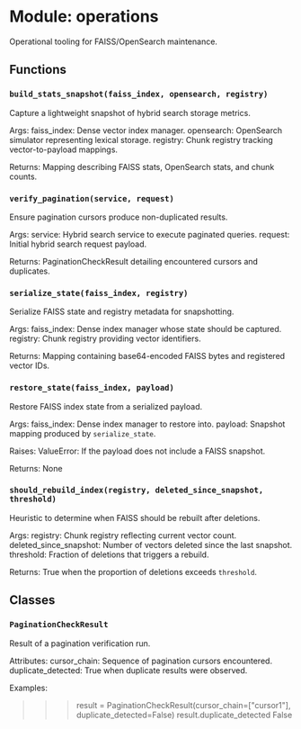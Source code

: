 # Module: operations

Operational tooling for FAISS/OpenSearch maintenance.

## Functions

### `build_stats_snapshot(faiss_index, opensearch, registry)`

Capture a lightweight snapshot of hybrid search storage metrics.

Args:
faiss_index: Dense vector index manager.
opensearch: OpenSearch simulator representing lexical storage.
registry: Chunk registry tracking vector-to-payload mappings.

Returns:
Mapping describing FAISS stats, OpenSearch stats, and chunk counts.

### `verify_pagination(service, request)`

Ensure pagination cursors produce non-duplicated results.

Args:
service: Hybrid search service to execute paginated queries.
request: Initial hybrid search request payload.

Returns:
PaginationCheckResult detailing encountered cursors and duplicates.

### `serialize_state(faiss_index, registry)`

Serialize FAISS state and registry metadata for snapshotting.

Args:
faiss_index: Dense index manager whose state should be captured.
registry: Chunk registry providing vector identifiers.

Returns:
Mapping containing base64-encoded FAISS bytes and registered vector IDs.

### `restore_state(faiss_index, payload)`

Restore FAISS index state from a serialized payload.

Args:
faiss_index: Dense index manager to restore into.
payload: Snapshot mapping produced by `serialize_state`.

Raises:
ValueError: If the payload does not include a FAISS snapshot.

Returns:
None

### `should_rebuild_index(registry, deleted_since_snapshot, threshold)`

Heuristic to determine when FAISS should be rebuilt after deletions.

Args:
registry: Chunk registry reflecting current vector count.
deleted_since_snapshot: Number of vectors deleted since the last snapshot.
threshold: Fraction of deletions that triggers a rebuild.

Returns:
True when the proportion of deletions exceeds `threshold`.

## Classes

### `PaginationCheckResult`

Result of a pagination verification run.

Attributes:
cursor_chain: Sequence of pagination cursors encountered.
duplicate_detected: True when duplicate results were observed.

Examples:
>>> result = PaginationCheckResult(cursor_chain=["cursor1"], duplicate_detected=False)
>>> result.duplicate_detected
False
